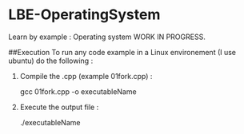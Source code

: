 LBE-OperatingSystem
===================

Learn by example : Operating system 
WORK IN PROGRESS.

##Execution
To run any code example in a Linux environement (I use ubuntu) do the following :

1) Compile the .cpp (example 01fork.cpp) :

    gcc 01fork.cpp -o executableName    
  
2) Execute the output file :

    ./executableName
